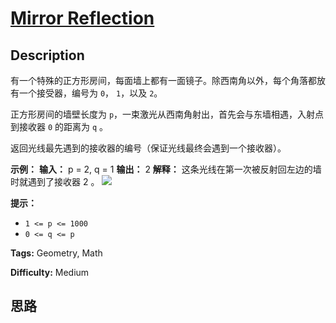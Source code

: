 # [Mirror Reflection][title]

## Description

有一个特殊的正方形房间，每面墙上都有一面镜子。除西南角以外，每个角落都放有一个接受器，编号为 `0`， `1`，以及 `2`。

正方形房间的墙壁长度为 `p`，一束激光从西南角射出，首先会与东墙相遇，入射点到接收器 `0` 的距离为 `q` 。

返回光线最先遇到的接收器的编号（保证光线最终会遇到一个接收器）。

**示例：**
            **输入：** p = 2, q = 1    **输出：** 2    **解释：** 这条光线在第一次被反射回左边的墙时就遇到了接收器 2 。    ![](https://aliyun-lc-upload.oss-cn-hangzhou.aliyuncs.com/aliyun-lc-upload/uploads/2018/06/22/reflection.png)

**提示：**

  * `1 <= p <= 1000`
  * `0 <= q <= p`


**Tags:** Geometry, Math

**Difficulty:** Medium

## 思路

[title]: https://leetcode-cn.com/problems/mirror-reflection
